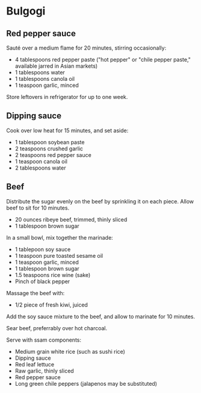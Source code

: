 Bulgogi
=======

Red pepper sauce
----------------

Sauté over a medium flame for 20 minutes, stirring occasionally:

- 4 tablespoons red pepper paste ("hot pepper" or "chile pepper paste," available jarred in Asian markets)
- 1 tablespoons water
- 1 tablespoons canola oil
- 1 teaspoon garlic, minced

Store leftovers in refrigerator for up to one week.

Dipping sauce
-------------

Cook over low heat for 15 minutes, and set aside:

- 1 tablespoon soybean paste
- 2 teaspoons crushed garlic
- 2 teaspoons red pepper sauce
- 1 teaspoon canola oil
- 2 tablespoons water

Beef
----

Distribute the sugar evenly on the beef by sprinkling it on each piece. Allow beef to sit for 10 minutes.

- 20 ounces ribeye beef, trimmed, thinly sliced
- 1 tablespoon brown sugar

In a small bowl, mix together the marinade:

- 1 tablepoon soy sauce
- 1 teaspoon pure toasted sesame oil
- 1 teaspoon garlic, minced
- 1 tablespoon brown sugar
- 1.5 teaspoons rice wine (sake)
- Pinch of black pepper

Massage the beef with:

- 1/2 piece of fresh kiwi, juiced

Add the soy sauce mixture to the beef, and allow to marinate for 10 minutes.

Sear beef, preferrably over hot charcoal.

Serve with ssam components:

- Medium grain white rice (such as sushi rice)
- Dipping sauce
- Red leaf lettuce
- Raw garlic, thinly sliced
- Red pepper sauce
- Long green chile peppers (jalapenos may be substituted)
